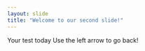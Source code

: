 ```yaml
---
layout: slide
title: "Welcome to our second slide!"
---
```

Your test today
Use the left arrow to go back!
